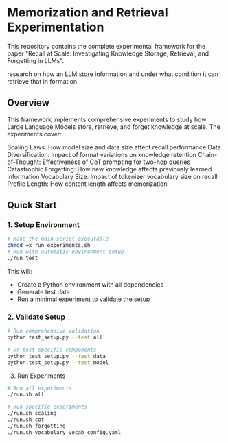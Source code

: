 # Memorization and Retrieval Experimentation
This repository contains the complete experimental framework for the paper "Recall at Scale: Investigating Knowledge Storage, Retrieval, and Forgetting in LLMs".

research on how an LLM store information and under what condition it can retrieve that in    formation

## Overview
This framework implements comprehensive experiments to study how Large Language Models store, retrieve, and forget knowledge at scale. The experiments cover:

Scaling Laws: How model size and data size affect recall performance
Data Diversification: Impact of format variations on knowledge retention
Chain-of-Thought: Effectiveness of CoT prompting for two-hop queries
Catastrophic Forgetting: How new knowledge affects previously learned information
Vocabulary Size: Impact of tokenizer vocabulary size on recall
Profile Length: How content length affects memorization

## Quick Start
### 1. Setup Environment

```bash
# Make the main script executable
chmod +x run_experiments.sh
# Run with automatic environment setup
./run test
```
This will:
* Create a Python environment with all dependencies
* Generate test data
* Run a minimal experiment to validate the setup

### 2. Validate Setup
```bash
# Run comprehensive validation
python test_setup.py --test all

# Or test specific components
python test_setup.py --test data
python test_setup.py --test model
```

3. Run Experiments
```bash
# Run all experiments
./run.sh all

# Run specific experiments
./run.sh scaling
./run.sh cot
./run.sh forgetting
./run.sh vocabulary vocab_config.yaml 
```

